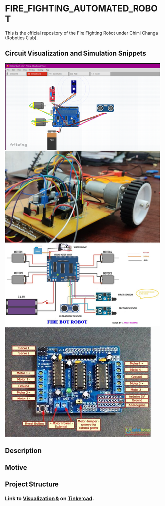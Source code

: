 # FIRE_FIGHTING_AUTOMATED_ROBOT
This is the official repository of the Fire Fighting Robot under Chimi Changa (Robotics Club).

## Circuit Visualization and Simulation Snippets
![Final Circuit Visualization in Fritzing](./assets/Screenshot.png "Final Circuit Visualization in Fritzing")
![Sample structure for testing the obsctacle avoidance of bot](./assets/preferable_motor.PNG "Sample structure for testing the obsctacle avoidance of bot")
![Initial circuit diagram](./assets/ckt_dia.jpeg "Initial circuit diagram")
![Adafruit motor driver shield](./assets/Shiled.jfif "Adafruit motor driver shield")

## Description

## Motive

## Project Structure

### Link to [Visualization](https://www.tinkercad.com/things/3WVauQzXvoe-fire-bot-test-circuit-visualization) [&](https://www.tinkercad.com/things/3WVauQzXvoe) on [Tinkercad](https://www.tinkercad.com/dashboard?type=circuits&collection=designs).
